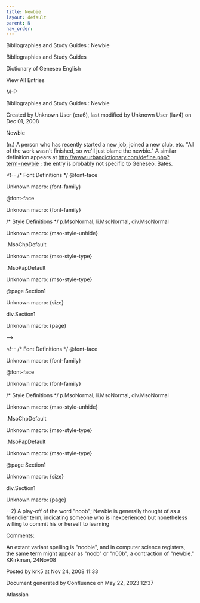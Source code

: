 ```yaml
---
title: Newbie
layout: default
parent: N
nav_order:
---
```


Bibliographies and Study Guides : Newbie

Bibliographies and Study Guides

Dictionary of Geneseo English

View All Entries

M-P

Bibliographies and Study Guides : Newbie

Created by  Unknown User (era6), last modified by  Unknown User (lav4) on Dec 01, 2008

Newbie

(n.) A person who has recently started a new job, joined a new club, etc. "All of the work wasn't finished, so we'll just blame the newbie." A similar definition appears at http://www.urbandictionary.com/define.php?term=newbie ; the entry is probably not specific to Geneseo. Bates.

&lt;!--  /* Font Definitions */  @font-face 	

Unknown macro: {font-family} 

@font-face 	

Unknown macro: {font-family} 

/* Style Definitions */  p.MsoNormal, li.MsoNormal, div.MsoNormal 	

Unknown macro: {mso-style-unhide} 

.MsoChpDefault 	

Unknown macro: {mso-style-type} 

.MsoPapDefault 	

Unknown macro: {mso-style-type} 

@page Section1 	

Unknown macro: {size} 

div.Section1 	

Unknown macro: {page} 

--&gt;

&lt;!--  /* Font Definitions */  @font-face 	

Unknown macro: {font-family} 

@font-face 	

Unknown macro: {font-family} 

/* Style Definitions */  p.MsoNormal, li.MsoNormal, div.MsoNormal 	

Unknown macro: {mso-style-unhide} 

.MsoChpDefault 	

Unknown macro: {mso-style-type} 

.MsoPapDefault 	

Unknown macro: {mso-style-type} 

@page Section1 	

Unknown macro: {size} 

div.Section1 	

Unknown macro: {page} 

--2) A play-off of the word "noob"; Newbie is generally thought of as a friendlier term, indicating someone who is inexperienced but nonetheless willing to commit his or herself to learning

Comments:

An extant variant spelling is &quot;noobie&quot;, and in computer science registers, the same term might appear as &quot;noob&quot; or &quot;n00b&quot;, a contraction of &quot;newbie.&quot; KKirkman, 24Nov08

Posted by krk5 at Nov 24, 2008 11:33

Document generated by Confluence on May 22, 2023 12:37

Atlassian
